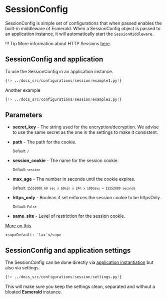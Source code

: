 # SessionConfig

SessionConfig is simple set of configurations that when passed enables the built-in middleware of Esmerald.
When a SessionConfig object is passed to an application instance, it will automatically start the `SessionMiddleware`.

!!! Tip
    More information about HTTP Sessions
    <a href="https://developer.mozilla.org/en-US/docs/Web/HTTP/Session" target='_blank'>here</a>.

## SessionConfig and application

To use the SessionConfig in an application instance.

```python hl_lines="4 7"
{!> ../docs_src/configurations/session/example1.py!}
```

Another example

```python hl_lines="4-5 8"
{!> ../docs_src/configurations/session/example2.py!}
```

## Parameters

* **secret_key** - The string used for the encryption/decryption. We advise to use the same secret as the one in the
settings to make it consistent.

* **path** - The path for the cookie.

    <sup>Default: `/`</sup>

* **session_cookie** - The name for the session cookie.

    <sup>Default: `session`</sup>

* **max_age** - The number in seconds until the cookie expires.

    <sup>Default: `15552000`. `60 sec x 60min x 24h x 180days = 15552000 seconds` </sup>

* **https_only** - Boolean if set enforces the session cookie to be httpsOnly.

    <sup>Default: `False`</sup>

* **same_site** - Level of restriction for the session cookie. 
<a href="https://developer.mozilla.org/en-US/docs/Web/HTTP/Headers/Set-Cookie/SameSite" target="_blank">
More on this</a>.

    <sup>Default: `lax`</sup>

## SessionConfig and application settings

The SessionConfig can be done directly via [application instantiation](#sessionconfig-and-application) but also via settings.

```python
{!> ../docs_src/configurations/session/settings.py!}
```

This will make sure you keep the settings clean, separated and without a bloated **Esmerald** instance.
